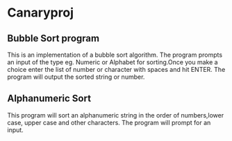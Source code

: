 # Canaryproj

## Bubble Sort program

This is an implementation of a bubble sort algorithm. The program prompts an input of the type eg. Numeric or Alphabet for sorting.Once you make a choice enter the list of number or character with spaces and hit ENTER.
The program will output the sorted string or number.

## Alphanumeric Sort

This program will sort an alphanumeric string in the order of numbers,lower case, upper case and other characters. The program will prompt for an input.
